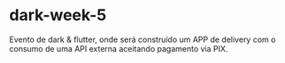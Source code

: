 # dark-week-5
Evento de dark &amp; flutter, onde será construído um APP de delivery com o consumo de uma API externa aceitando pagamento via PIX.
